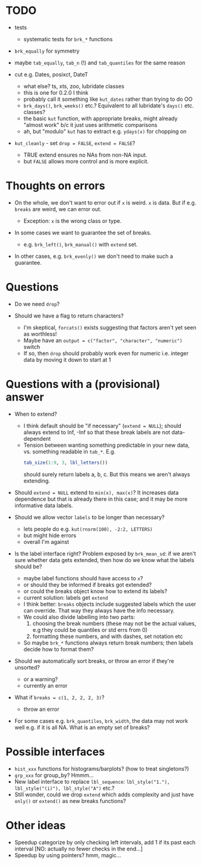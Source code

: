 

# TODO

* tests
  - systematic tests for `brk_*` functions
  
* `brk_equally` for symmetry

* maybe `tab_equally`, `tab_n` (!) and `tab_quantiles` for the same reason

* cut e.g. Dates, posixct, DateT
  - what else? ts, xts, zoo, lubridate classes
  - this is one for 0.2.0 I think
  - probably call it something like `kut_dates` rather than trying to
    do OO
  - `brk_days()`, `brk_weeks()` etc.? Equivalent to all lubridate's `days()` etc.
    classes? 
  - the basic `kut` function, with appropriate breaks, might already 
  "almost work" b/c it just uses arithmetic comparisons
  - ah, but "modulo" `kut` has to extract e.g. `ydays(x)` for chopping on
  
* `kut_cleanly` - set `drop = FALSE`, `extend = FALSE`? 
  - TRUE extend ensures no NAs from non-NA input.
  - but `FALSE` allows more control and is more explicit.
  

# Thoughts on errors

* On the whole, we don't want to error out if `x` is weird. `x` is data. But
  if e.g. `breaks` are weird, we can error out.
  - Exception: `x` is the wrong class or type.
  
* In some cases we want to guarantee the set of breaks.
  - e.g. `brk_left()`, `brk_manual()` with `extend` set.

* In other cases, e.g. `brk_evenly()` we don't need to make such a guarantee.



# Questions

* Do we need `drop`?

* Should we have a flag to return characters?
  - I'm skeptical, `forcats()` exists suggesting that factors aren't yet
    seen as worthless!
  - Maybe have an `output = c("factor", "character", "numeric")` switch
  - If so, then `drop` should probably work even for numeric i.e. integer data
    by moving it down to start at 1
  
# Questions with a (provisional) answer

* When to extend?
  - I think default should be "if necessary" (`extend = NULL`); should always
    extend to Inf, -Inf so that these break labels are not data-dependent
  - Tension between wanting something predictable in your new data, vs. something
    readable in `tab_*`. E.g.
    ```r
    tab_size(1:9, 3, lbl_letters()) 
    ```
    should surely return labels a, b, c. But this means we aren't always
    extending.

* Should `extend = NULL` extend to `min(x), max(x)`? It increases data
  dependence but that is already there in this case; and it may be
  more informative data labels.

* Should we allow vector `labels` to be longer than necessary?
  + lets people do e.g. `kut(rnorm(100), -2:2, LETTERS)`
  - but might hide errors
  - overall I'm against
  
* Is the label interface right? Problem exposed by `brk_mean_sd`: if 
  we aren't sure whether data gets extended, then how do we know what
  the labels should be?
  - maybe label functions should have access to `x`?
  - or should they be informed if breaks got extended?
  - or could the breaks object know how to extend its labels?
  - current solution: labels get `extend`
  - I think better: `breaks` objects include suggested labels which
    the user can override. That way they always have the info necessary.
  - We could also divide labelling into two parts:
    1. choosing the break numbers (these may not be the actual values, e.g
      they could be quantiles or std errs from 0)
    2. formatting these numbers, and with dashes, set notation etc
  - So maybe `brk_*` functions always return break numbers;
    then labels decide how to format them?
  
* Should we automatically sort breaks, or throw an error if they're unsorted?
  - or a warning?
  - currently an error

* What if `breaks = c(1, 2, 2, 2, 3)`?
  - throw an error

* For some cases e.g. `brk_quantiles`, `brk_width`, the data may not work
  well e.g. if it is all NA. What is an empty set of breaks?


# Possible interfaces

- `hist_xxx` functions for histograms/barplots? (how to treat singletons?)
- `grp_xxx` for group_by? Hmmm...
- New label interface to replace `lbl_sequence`: 
  `lbl_style("1."), lbl_style("(i)"), lbl_style("A")` etc.? 
- Still wonder, could we drop `extend` which adds complexity and just
  have `only()` or `extend()` as new breaks functions?

# Other ideas

- Speedup categorize by only checking left intervals, add 1 if its past
  each interval [NO: actually no fewer checks in the end...]
- Speedup by using pointers? hmm, magic...

